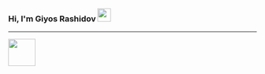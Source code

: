 ### Hi, I'm  Giyos Rashidov <img src="https://media.giphy.com/media/hvRJCLFzcasrR4ia7z/giphy.gif" width="27px">
<hr/>

<a href ="rashidov9861"><img src="https://i.pinimg.com/originals/9b/97/87/9b9787fb5209b99c3207554a341e3f32.png" width="55px"> </a>
